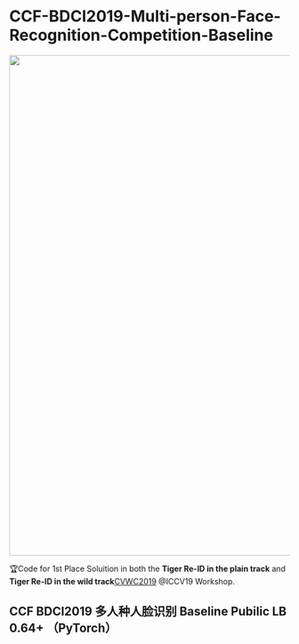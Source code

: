 CCF-BDCI2019-Multi-person-Face-Recognition-Competition-Baseline
===============

<div align="center">

<img src="bdci.jpg" width="900px"/>

</div>

:trophy:Code for 1st Place Soluition in both the **Tiger Re-ID in the plain track** and **Tiger Re-ID in the wild track**[CVWC2019](https://cvwc2019.github.io/challenge.html) @ICCV19 Workshop.

CCF BDCI2019 多人种人脸识别 Baseline Pubilic LB 0.64+ （PyTorch）
------
